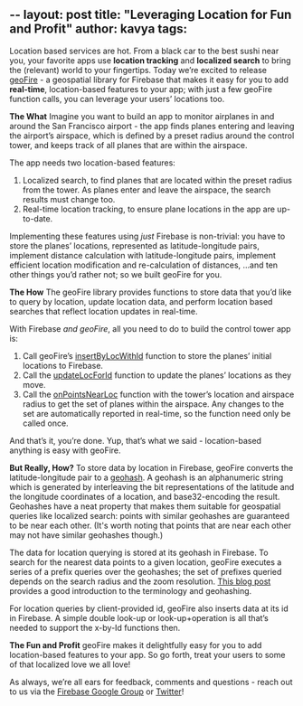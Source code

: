 --
layout: post
title: "Leveraging Location for Fun and Profit"
author: kavya
tags:
---
Location based services are hot. From a black car to the best sushi near you, your favorite apps use **location tracking** and **localized search** to bring the (relevant) world to your fingertips. Today we’re excited to release [geoFire](https://github.com/firebase/geoFire) - a geospatial library for Firebase that makes it easy for you to add **real-time**, location-based features to your app; with just a few geoFire function calls, you can leverage your users’ locations too.

**The What**
Imagine you want to build an app to monitor airplanes in and around the San Francisco airport - the app finds planes entering and leaving the airport’s airspace, which is defined by a preset radius around the control tower, and keeps track of all planes that are within the airspace.

The app needs two location-based features:
1. Localized search, to find planes that are located within the preset radius from the tower. As planes enter and leave the airspace, the search results must change too.
2. Real-time location tracking, to ensure plane locations in the app are up-to-date.

Implementing these features using *just* Firebase is non-trivial: you have to store the planes’ locations, represented as latitude-longitude pairs, implement distance calculation with latitude-longitude pairs, implement efficient location modification and re-calculation of distances, …and ten other things you’d rather not; so we built geoFire for you.

**The How**
The geoFire library provides functions to store data that you’d like to query by location, update location data, and perform location based searches that reflect location updates in real-time.

With Firebase *and geoFire*, all you need to do to build the control tower app is:
1. Call geoFire’s [insertByLocWithId](https://github.com/firebase/geoFire#insertbylocwithidlatlon-id-data-oncomplete) function to store the planes’ initial locations to Firebase.
2. Call the [updateLocForId](https://github.com/firebase/geoFire#updatelocforidlatlon-id-oncomplete) function to update the planes’ locations as they move.
3. Call the [onPointsNearLoc](https://github.com/firebase/geoFire#onpointsnearloclatlon-radius-callback) function with the tower’s location and airspace radius to get the set of planes within the airspace. Any changes to the set are automatically reported in real-time, so the function need only be called once.

And that’s it, you’re done. Yup, that’s what we said - location-based anything is easy with geoFire.

**But Really, How?**
To store data by location in Firebase, geoFire converts the latitude-longitude pair to a [geohash](http://en.wikipedia.org/wiki/Geohash). A geohash is an alphanumeric string which is generated by interleaving the bit representations of the latitude and the longitude coordinates of a location, and base32-encoding the result. Geohashes have a neat property that makes them suitable for geospatial queries like localized search: points with similar geohashes are guaranteed to be near each other. (It's worth noting that points that are near each other may not have similar geohashes though.)

The data for location querying is stored at its geohash in Firebase. To search for the nearest data points to a given location, geoFire executes a series of a prefix queries over the geohashes; the set of prefixes queried depends on the search radius and the zoom resolution. [This blog post](http://www.bigfastblog.com/geohash-intro) provides a good introduction to the terminology and geohashing.

For location queries by client-provided id, geoFire also inserts data at its id in Firebase. A simple double look-up or look-up+operation is all that’s needed to support the x-by-Id functions then.

**The Fun and Profit**
geoFire makes it delightfully easy for you to add location-based features to your app. So go forth, treat your users to some of that localized love we all love!

As always, we’re all ears for feedback, comments and questions - reach out to us via the [Firebase Google Group](https://groups.google.com/forum/#!forum/firebase-talk) or [Twitter](https://twitter.com/firebase)!
